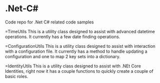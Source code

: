 # .Net-C#
Code repo for .Net C# related code samples

=TimeUtils
This is a utility class designed to assist with advanced datetime operations.
It currently has a few date finding operations.

=ConfigurationUtils
This is a utility class designed to assist with interaction with a configuration file.
It currently has a method to handle updating a configuration and one to map 2 key sets into a dictionary.

=IdentityUtils
This is a utility class designed to assist with .NEt Core Identities, right now it has a couple functions to quickly create a couple of basic roles.